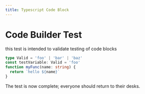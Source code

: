 ```yaml
---
title: Typescript Code Block
---
```


# Code Builder Test

this test is intended to validate testing of code blocks

```ts heading="This is a code block", footer="lovely right?"
type Valid = 'foo' | 'bar' | 'baz'
const testVariable: Valid = 'foo'
function myFunc(name: string) {
  return `hello ${name}`
}
```

The test is now complete; everyone should return to their desks.
